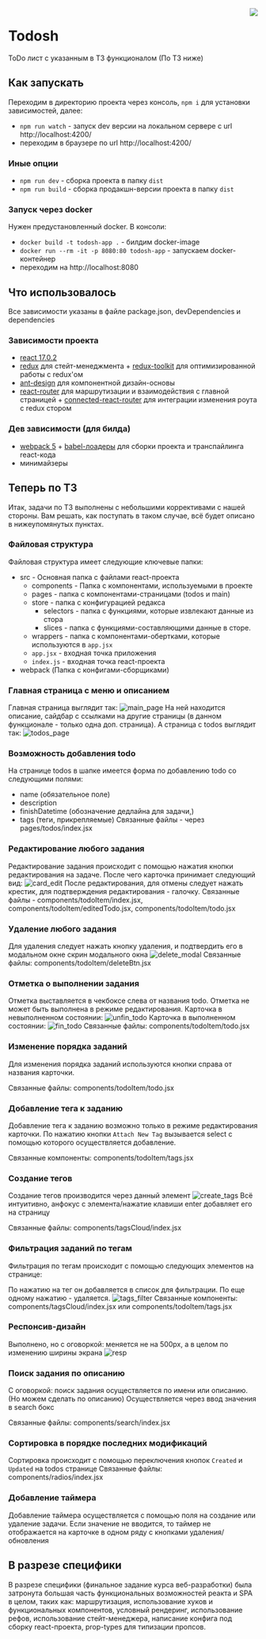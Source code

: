 <img align="right" src="./public/favicon.ico">

# Todosh

ToDo лист с указанным в ТЗ функционалом (По ТЗ ниже)

## Как запускать

Переходим в директорию проекта через консоль, `npm i` для установки зависимостей, далее:

- `npm run watch` - запуск dev версии на локальном сервере с url http://localhost:4200/
- переходим в браузере по url http://localhost:4200/

### Иные опции

- `npm run dev` - сборка проекта в папку `dist`
- `npm run build` - сборка продакшн-версии проекта в папку `dist`

### Запуск через docker

Нужен предустановленный docker. В консоли:

- `docker build -t todosh-app .` - билдим docker-image
- `docker run --rm -it -p 8080:80 todosh-app` - запускаем docker-контейнер
- переходим на http://localhost:8080

## Что использовалось

Все зависимости указаны в файле package.json, devDependencies и dependencies

### Зависимости проекта

- [react 17.0.2]()
- [redux]() для стейт-менеджмента + [redux-toolkit]() для оптимизированной работы с redux'ом
- [ant-design]() для компонентной дизайн-основы
- [react-router]() для маршрутизации и взаимодействия с главной страницей + [connected-react-router]() для интеграции изменения роута с redux стором

### Дев зависимости (для билда)

- [webpack 5]() + [babel-лоадеры]() для сборки проекта и транспайлинга react-кода
- минимайзеры

## Теперь по ТЗ

Итак, задачи по ТЗ выполнены с небольшими коррективами с нашей стороны. Вам решать, как поступать в таком случае, всё будет описано в нижеупомянутых пунктах.

### Файловая структура

Файловая структура имеет следующие ключевые папки:

- src - Основная папка с файлами react-проекта
  - components - Папка с компонентами, используемыми в проекте
  - pages - папка с компонентами-страницами (todos и main)
  - store - папка с конфигурацией редакса
    - selectors - папка с функциями, которые извлекают данные из стора
    - slices - папка с функциями-составляющими данные в сторе.
  - wrappers - папка с компонентами-обертками, которые используются в `app.jsx`
  - `app.jsx` - входная точка приложения
  - `index.js` - входная точка react-проекта
- webpack (Папка с конфигами-сборщиками)

### Главная страница с меню и описанием

Главная страница выглядит так:
![main_page](./public/readme/main_page.png)
На ней находится описание, сайдбар с ссылками на другие страницы (в данном функционале - только одна доп. страница).
А страница с todos выглядит так:
![todos_page](./public/readme/todos_page.png)

### Возможность добавления todo

На странице todos в шапке имеется форма по добавлению todo со следующими полями:

- name (обязательное поле)
- description
- finishDatetime (обозначение дедлайна для задачи,)
- tags (теги, прикрепляемые)
  Связанные файлы - через pages/todos/index.jsx

### Редактирование любого задания

Редактирование задания происходит с помощью нажатия кнопки редактирования на задаче. После чего карточка принимает следующий вид:
![card_edit](./public/readme/card_edit.png)
После редактирования, для отмены следует нажать крестик, для подтверждения редактирования - галочку.
Связанные файлы - components/todoItem/index.jsx, components/todoItem/editedTodo.jsx, components/todoItem/todo.jsx

### Удаление любого задания

Для удаления следует нажать кнопку удаления, и подтвердить его в модальном окне
скрин модального окна
![delete_modal](./public/readme/delete_modal.png)
Связанные файлы: components/todoItem/deleteBtn.jsx

### Отметка о выполнении задания

Отметка выставляется в чекбоксе слева от названия todo. Отметка не может быть выполнена в режиме редактирования.
Карточка в невыполненном состоянии:
![unfin_todo](./public/readme/unfinishedTodo.png)
Карточка в выполненном состоянии:
![fin_todo](./public/readme/finishedTodo.png)
Связанные файлы: components/todoItem/todo.jsx

### Изменение порядка заданий

Для изменения порядка заданий используются кнопки справа от названия карточки.

Связанные файлы: components/todoItem/todo.jsx

### Добавление тега к заданию

Добавление тега к заданию возможно только в режиме редактирования карточки. По нажатию кнопки `Attach New Tag` вызывается select с помощью которого осуществляется добавление.

Связанные компоненты: components/todoItem/tags.jsx

### Создание тегов

Создание тегов производится через данный элемент
![create_tags](./public/readme/create_tags.png)
Всё интуитивно, анфокус с элемента/нажатие клавиши enter добавляет его на страницу

Связанные файлы: components/tagsCloud/index.jsx

### Фильтрация заданий по тегам

Фильтрация по тегам происходит с помощью следующих элементов на странице:

По нажатию на тег он добавляется в список для фильтрации. По еще одному нажатию - удаляется.
![tags_filter](./public/readme/tagsFilter.png)
Связанные компоненты: components/tagsCloud/index.jsx или components/todoItem/tags.jsx

### Респонсив-дизайн

Выполнено, но с оговоркой: меняется не на 500px, а в целом по изменению ширины экрана
![resp](./public/readme/responsive.png)

### Поиск задания по описанию

С оговоркой: поиск задания осуществляется по имени или описанию. (Но можем сделать по описанию)
Осуществляется через ввод значения в search бокс

Связанные файлы: components/search/index.jsx

### Сортировка в порядке последних модификаций

Сортировка происходит с помощью переключения кнопок `Created` и `Updated` на todos странице
Связанные файлы: components/radios/index.jsx

### Добавление таймера

Добавление таймера осуществляется с помощью поля на создание или удаление задачи. Если значение не вводится, то таймер не отображается на карточке в одном ряду с кнопками удаления/обновления

## В разрезе специфики

В разрезе специфики (финальное задание курса веб-разработки) была затронута большая часть функциональных возможностей реакта и SPA в целом, таких как: маршрутизация, использование хуков и функциональных компонентов, условный рендеринг, использование рефов, использование стейт-менеджера, написание конфига под сборку react-проекта, prop-types для типизации пропсов.
